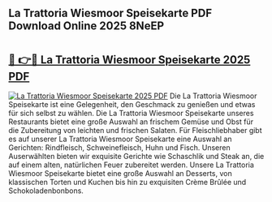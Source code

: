 ## La Trattoria Wiesmoor Speisekarte PDF Download Online 2025 8NeEP

# <h2><a href="http://gcari6k.nevu.top/?p=La+Trattoria+Wiesmoor+Speisekarte">🔗 👉🔴 La Trattoria Wiesmoor Speisekarte 2025 PDF</a></h2>

[![La Trattoria Wiesmoor Speisekarte 2025 PDF](https://i.imgur.com/dBaPXMq.png)](http://gcari6k.nevu.top/?p=La+Trattoria+Wiesmoor+Speisekarte)
Die La Trattoria Wiesmoor Speisekarte ist eine Gelegenheit, den Geschmack zu genießen und etwas für sich selbst zu wählen. Die La Trattoria Wiesmoor Speisekarte unseres Restaurants bietet eine große Auswahl an frischem Gemüse und Obst für die Zubereitung von leichten und frischen Salaten. Für Fleischliebhaber gibt es auf unserer La Trattoria Wiesmoor Speisekarte eine Auswahl an Gerichten: Rindfleisch, Schweinefleisch, Huhn und Fisch. Unseren Auserwählten bieten wir exquisite Gerichte wie Schaschlik und Steak an, die auf einem alten, natürlichen Feuer zubereitet werden. Unsere La Trattoria Wiesmoor Speisekarte bietet eine große Auswahl an Desserts, von klassischen Torten und Kuchen bis hin zu exquisiten Crème Brûlée und Schokoladenbonbons.
